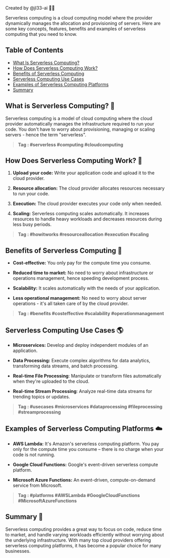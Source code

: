
Created by @jl33-ai 👦🏻

Serverless computing is a cloud computing model where the provider dynamically manages the allocation and provisioning of servers. Here are some key concepts, features, benefits and examples of serverless computing that you need to know.

## Table of Contents

- [What Is Serverless Computing?](#what-is-serverless-computing)
- [How Does Serverless Computing Work?](#how-does-serverless-computing-work)
- [Benefits of Serverless Computing](#benefits-of-serverless-computing)
- [Serverless Computing Use Cases](#serverless-computing-use-cases)
- [Examples of Serverless Computing Platforms](#examples-of-serverless-computing-platforms)
- [Summary](#summary)

## What is Serverless Computing? 🤔

Serverless computing is a model of cloud computing where the cloud provider automatically manages the infrastructure required to run your code. You don't have to worry about provisioning, managing or scaling servers - hence the term "serverless".

>**Tag : #serverless #computing #cloudcomputing**

## How Does Serverless Computing Work? 🧐

1. **Upload your code:** Write your application code and upload it to the cloud provider.

2. **Resource allocation:** The cloud provider allocates resources necessary to run your code.

3. **Execution:** The cloud provider executes your code only when needed.

4. **Scaling:** Serverless computing scales automatically. It increases resources to handle heavy workloads and decreases resources during less busy periods.

>**Tag : #howitworks #resourceallocation #execution #scaling**

## Benefits of Serverless Computing 🎉

- **Cost-effective:** You only pay for the compute time you consume.

- **Reduced time to market:** No need to worry about infrastructure or operations management, hence speeding development process.

- **Scalability:** It scales automatically with the needs of your application.

- **Less operational management:** No need to worry about server operations - it's all taken care of by the cloud provider.

>**Tag : #benefits #costeffective #scalability #operationmanagement**

## Serverless Computing Use Cases 🌎
   
- **Microservices:** Develop and deploy independent modules of an application.

- **Data Processing:** Execute complex algorithms for data analytics, transforming data streams, and batch processing.

- **Real-time File Processing**: Manipulate or transform files automatically when they're uploaded to the cloud.

- **Real-time Stream Processing**: Analyze real-time data streams for trending topics or updates.

>**Tag : #usecases #microservices #dataprocessing #fileprocessing #streamprocessing**

## Examples of Serverless Computing Platforms ☁️

- **AWS Lambda:** It's Amazon's serverless computing platform. You pay only for the compute time you consume – there is no charge when your code is not running.
  
- **Google Cloud Functions:** Google's event-driven serverless compute platform.

- **Microsoft Azure Functions:** An event-driven, compute-on-demand service from Microsoft.

>**Tag : #platforms #AWSLambda #GoogleCloudFunctions #MicrosoftAzureFunctions**

## Summary 📝

Serverless computing provides a great way to focus on code, reduce time to market, and handle varying workloads efficiently without worrying about the underlying infrastructure. With many top cloud providers offering serverless computing platforms, it has become a popular choice for many businesses.
